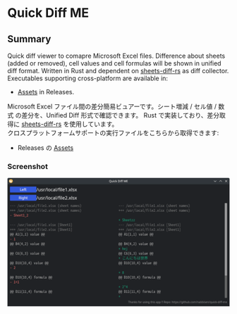 # Quick Diff ME

## Summary

Quick diff viewer to comapre Microsoft Excel files. Difference about sheets (added or removed), cell values and cell formulas will be shown in unified diff format. Written in Rust and dependent on [sheets-diff-rs](https://github.com/nabbisen/sheets-diff-rs) as diff collector.    
Executables supporting cross-platform are available in:

- [Assets](https://github.com/nabbisen/quick-diff-me/releases/latest) in Releases.

Microsoft Excel ファイル間の差分簡易ビュアーです。シート増減 / セル値 / 数式 の差分を、Unified Diff 形式で確認できます。 Rust で実装しており、差分取得に [sheets-diff-rs](https://github.com/nabbisen/sheets-diff-rs) を使用しています。    
クロスプラットフォームサポートの実行ファイルをこちらから取得できます:

- Releases の [Assets](https://github.com/nabbisen/quick-diff-me/releases/latest)

### Screenshot

![screenshot.png](./screenshot.png)
